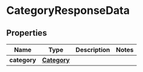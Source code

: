 

# CategoryResponseData


## Properties

| Name | Type | Description | Notes |
|------------ | ------------- | ------------- | -------------|
|**category** | [**Category**](Category.md) |  |  |



